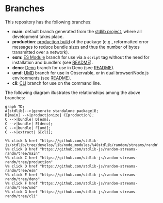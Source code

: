 <!--

@license Apache-2.0

Copyright (c) 2023 The Stdlib Authors.

Licensed under the Apache License, Version 2.0 (the "License");
you may not use this file except in compliance with the License.
You may obtain a copy of the License at

    http://www.apache.org/licenses/LICENSE-2.0

Unless required by applicable law or agreed to in writing, software
distributed under the License is distributed on an "AS IS" BASIS,
WITHOUT WARRANTIES OR CONDITIONS OF ANY KIND, either express or implied.
See the License for the specific language governing permissions and
limitations under the License.

-->

# Branches

This repository has the following branches:

-   **main**: default branch generated from the [stdlib project][stdlib-url], where all development takes place.
-   **production**: [production build][production-url] of the package (e.g., reformatted error messages to reduce bundle sizes and thus the number of bytes transmitted over a network).
-   **esm**: [ES Module][esm-url] branch for use via a `script` tag without the need for installation and bundlers (see [README][esm-readme]).
-   **deno**: [Deno][deno-url] branch for use in Deno (see [README][deno-readme]).
-   **umd**: [UMD][umd-url] branch for use in Observable, or in dual browser/Node.js environments (see [README][umd-readme]).
-   **cli**: [CLI][cli-url] branch for use on the command line.

The following diagram illustrates the relationships among the above branches:

```mermaid
graph TD;
A[stdlib]-->|generate standalone package|B;
B[main] -->|productionize| C[production];
C -->|bundle| D[esm];
C -->|bundle| E[deno];
C -->|bundle| F[umd];
C -->|extract| G[cli];

%% click A href "https://github.com/stdlib-js/stdlib/tree/develop/lib/node_modules/%40stdlib/random/streams/randn"
%% click B href "https://github.com/stdlib-js/random-streams-randn/tree/main"
%% click C href "https://github.com/stdlib-js/random-streams-randn/tree/production"
%% click D href "https://github.com/stdlib-js/random-streams-randn/tree/esm"
%% click E href "https://github.com/stdlib-js/random-streams-randn/tree/deno"
%% click F href "https://github.com/stdlib-js/random-streams-randn/tree/umd"
%% click G href "https://github.com/stdlib-js/random-streams-randn/tree/cli"
```

[stdlib-url]: https://github.com/stdlib-js/stdlib/tree/develop/lib/node_modules/%40stdlib/random/streams/randn
[production-url]: https://github.com/stdlib-js/random-streams-randn/tree/production
[deno-url]: https://github.com/stdlib-js/random-streams-randn/tree/deno
[deno-readme]: https://github.com/stdlib-js/random-streams-randn/blob/deno/README.md
[umd-url]: https://github.com/stdlib-js/random-streams-randn/tree/umd
[umd-readme]: https://github.com/stdlib-js/random-streams-randn/blob/umd/README.md
[esm-url]: https://github.com/stdlib-js/random-streams-randn/tree/esm
[esm-readme]: https://github.com/stdlib-js/random-streams-randn/blob/esm/README.md
[cli-url]: https://github.com/stdlib-js/random-streams-randn/tree/cli